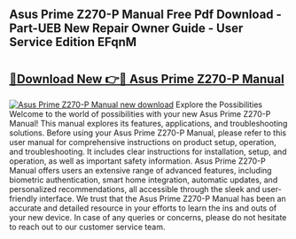 ## Asus Prime Z270-P Manual Free Pdf Download - Part-UEB New Repair Owner Guide - User Service Edition EFqnM

# <h2><a href="http://cf17333.oget.top/?id=Asus+Prime+Z270-P+Manual">🔗Download New 👉🔴 Asus Prime Z270-P Manual</a></h2>

[![Asus Prime Z270-P Manual new download](https://i.imgur.com/5g1atiW.png)](http://cf17333.oget.top/?id=Asus+Prime+Z270-P+Manual)
Explore the Possibilities Welcome to the world of possibilities with your new Asus Prime Z270-P Manual! This manual explores its features, applications, and troubleshooting solutions. Before using your Asus Prime Z270-P Manual, please refer to this user manual for comprehensive instructions on product setup, operation, and troubleshooting. It includes clear instructions for installation, setup, and operation, as well as important safety information. Asus Prime Z270-P Manual offers users an extensive range of advanced features, including biometric authentication, smart home integration, automatic updates, and personalized recommendations, all accessible through the sleek and user-friendly interface. We trust that the Asus Prime Z270-P Manual has been an accurate and detailed resource in your efforts to learn the ins and outs of your new device. In case of any queries or concerns, please do not hesitate to reach out to our customer service team.
